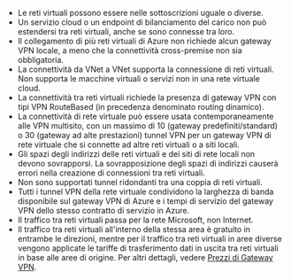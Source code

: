 * Le reti virtuali possono essere nelle sottoscrizioni uguale o diverse.
* Un servizio cloud o un endpoint di bilanciamento del carico non può estendersi tra reti virtuali, anche se sono connesse tra loro.
* Il collegamento di più reti virtuali di Azure non richiede alcun gateway VPN locale, a meno che la connettività cross-premise non sia obbligatoria.
* La connettività da VNet a VNet supporta la connessione di reti virtuali. Non supporta le macchine virtuali o servizi non in una rete virtuale cloud.
* La connettività tra reti virtuali richiede la presenza di gateway VPN con tipi VPN RouteBased (in precedenza denominato routing dinamico).
* La connettività di rete virtuale può essere usata contemporaneamente alle VPN multisito, con un massimo di 10 (gateway predefiniti/standard) o 30 (gateway ad alte prestazioni) tunnel VPN per un gateway VPN di rete virtuale che si connette ad altre reti virtuali o a siti locali.
* Gli spazi degli indirizzi delle reti virtuali e dei siti di rete locali non devono sovrapporsi. La sovrapposizione degli spazi di indirizzi causerà errori nella creazione di connessioni tra reti virtuali.
* Non sono supportati tunnel ridondanti tra una coppia di reti virtuali.
* Tutti i tunnel VPN della rete virtuale condividono la larghezza di banda disponibile sul gateway VPN di Azure e i tempi di servizio del gateway VPN dello stesso contratto di servizio in Azure.
* Il traffico tra reti virtuali passa per la rete Microsoft, non Internet.
* Il traffico tra reti virtuali all'interno della stessa area è gratuito in entrambe le direzioni, mentre per il traffico tra reti virtuali in aree diverse vengono applicate le tariffe di trasferimento dati in uscita tra reti virtuali in base alle aree di origine. Per altri dettagli, vedere [Prezzi di Gateway VPN](https://azure.microsoft.com/pricing/details/vpn-gateway/).

<!---HONumber=AcomDC_0720_2016-->